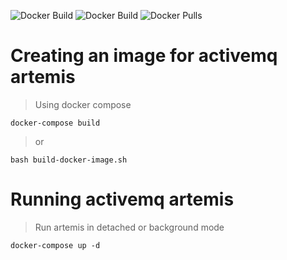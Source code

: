 ![Docker Build](https://img.shields.io/docker/cloud/automated/oceanebelle/activemq-artemis)
![Docker Build](https://img.shields.io/docker/cloud/build/oceanebelle/activemq-artemis)
![Docker Pulls](https://img.shields.io/docker/pulls/oceanebelle/activemq-artemis)

# Creating an image for activemq artemis
> Using docker compose 
```
docker-compose build
```

> or 
```
bash build-docker-image.sh
```

# Running activemq artemis
> Run artemis in detached or background mode
```
docker-compose up -d
```